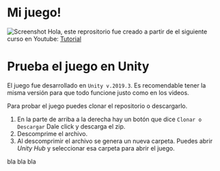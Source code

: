 # Mi juego!
![Screenshot](Screenshots/Juego.png)
Hola, este reprositorio fue creado a partir de el siguiente curso en Youtube:
[Tutorial](https://www.youtube.com/playlist?list=PLvS4Ct-H_3MuwjEm8VZ5W-zvrH8xiNaWy)

# Prueba el juego en Unity
El juego fue desarrollado en `Unity v.2019.3`. Es recomendable tener la misma versión para que todo funcione justo como en los videos.

Para probar el juego puedes clonar el repositorio o descargarlo. 
1. En la parte de arriba a la derecha hay un botón que dice `Clonar o Descargar` Dale click y descarga el zip.
2. Descomprime el archivo.
3. Al descomprimir el archivo se genera un nueva carpeta. Puedes abrir *Unity Hub* y seleccionar esa carpeta para abrir el juego.

bla bla bla